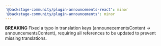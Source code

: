 ```yaml
---
'@backstage-community/plugin-announcements-react': minor
'@backstage-community/plugin-announcements': minor
---
```


**BREAKING** Fixed a typo in translation keys (announecementsContent → announcementsContent), requiring all references to be updated to prevent missing translations.
